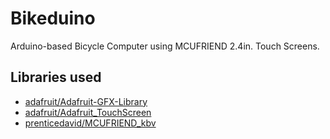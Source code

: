 # Bikeduino
Arduino-based Bicycle Computer using MCUFRIEND 2.4in. Touch Screens.
## Libraries used
 - [adafruit/Adafruit-GFX-Library](https://github.com/adafruit/Adafruit-GFX-Library)
 - [adafruit/Adafruit_TouchScreen](https://github.com/adafruit/Adafruit_TouchScreen)
 - [prenticedavid/MCUFRIEND_kbv](https://github.com/prenticedavid/MCUFRIEND_kbv)
